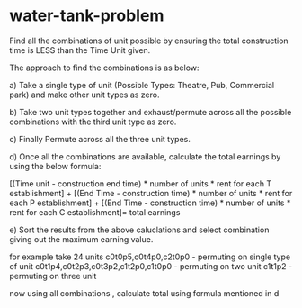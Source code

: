 # water-tank-problem

Find all the combinations of unit possible by ensuring the total construction time is LESS than the Time Unit given. 

The approach to find the combinations is as below:

a) Take a single type of unit (Possible Types: Theatre, Pub, Commercial park) and make other unit types as zero.

b) Take two unit types together and exhaust/permute across all the possible combinations with the third unit type as zero.

c) Finally Permute across all the three unit types. 

d) Once all the combinations are available, calculate the total earnings by using the below formula: 

[(Time unit - construction end time) * number of units * rent for each T establishment] +  [(End Time - construction time) * number of units * rent for each P establishment] +  [(End Time - construction time) * number of units * rent for each C establishment]=  total earnings

e) Sort the results from the above caluclations and select combination giving out the maximum earning value. 

for example take 24 units 
	c0t0p5,c0t4p0,c2t0p0 - permuting on single type of unit
	c0t1p4,c0t2p3,c0t3p2,c1t2p0,c1t0p0 - permuting on two unit
	c1t1p2                             - permuting on three unit

now using all combinations , calculate total using formula mentioned in d
